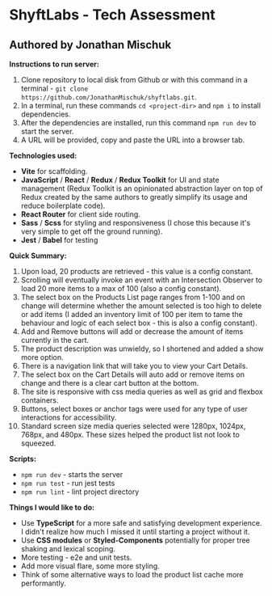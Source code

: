#  ShyftLabs - Tech Assessment
##  Authored by Jonathan Mischuk

__Instructions to run server:__

1. Clone repository to local disk from Github or with this command in a terminal - `git clone https://github.com/JonathanMischuk/shyftlabs.git`.
2. In a terminal, run these commands `cd <project-dir>` and `npm i` to install dependencies.
3. After the dependencies are installed, run this command `npm run dev` to start the server.
4. A URL will be provided, copy and paste the URL into a browser tab.

__Technologies used:__

 - __Vite__ for scaffolding.
 - __JavaScript__ / __React__ / __Redux__ / __Redux Toolkit__ for UI and state management (Redux Toolkit is an opinionated abstraction layer on top of Redux created by the same authors to greatly simplify its usage and reduce boilerplate code).
 - __React Router__ for client side routing.
 - __Sass__ / __Scss__ for styling and responsiveness (I chose this because it's very simple to get off the ground running).
 - __Jest__ / __Babel__ for testing

__Quick Summary:__

 1. Upon load, 20 products are retrieved - this value is a config constant.
 2. Scrolling will eventually invoke an event with an Intersection Observer to load 20 more items to a max of 100 (also a config constant).
 3. The select box on the Products List page ranges from 1-100 and on change will determine whether the amount selected is too high to delete or add items (I added an inventory limit of 100 per item to tame the behaviour and logic of each select box - this is also a config constant).
 4. Add and Remove buttons will add or decrease the amount of items currently in the cart.
 5. The product description was unwieldy, so I shortened and added a show more option.
 6. There is a navigation link that will take you to view your Cart Details.
 7. The select box on the Cart Details will auto add or remove items on change and there is a clear cart button at the bottom.
 8. The site is responsive with css media queries as well as grid and flexbox containers.
 8. Buttons, select boxes or anchor tags were used for any type of user interactions for accessibility.
 10. Standard screen size media queries selected were 1280px, 1024px, 768px, and 480px. These sizes helped the product list not look to squeezed.

 __Scripts:__

 - `npm run dev` - starts the server
 - `npm run test` - run jest tests
 - `npm run lint` - lint project directory

__Things I would like to do:__

 - Use __TypeScript__ for a more safe and satisfying development experience. I didn't realize how much I missed it until starting a project without it.
 - Use __CSS modules__ or __Styled-Components__ potentially for proper tree shaking and lexical scoping.
 - More testing - e2e and unit tests.
 - Add more visual flare, some more styling.
 - Think of some alternative ways to load the product list cache more performantly.
